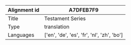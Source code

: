 |Alignment id | A7DFEB7F9
| --- | --- 
|Title | Testament Series 
|Type | translation
|Languages | ['en', 'de', 'es', 'fr', 'nl', 'zh', 'bo']